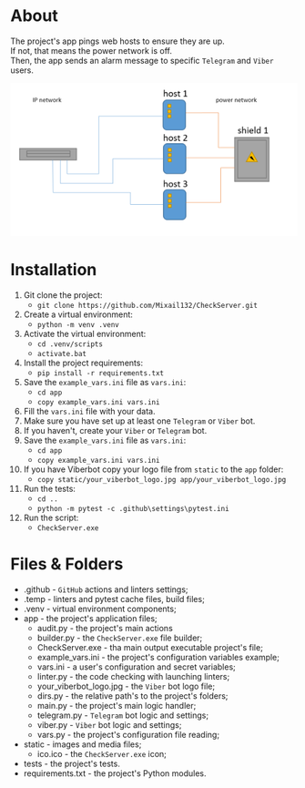 # About
The project's app pings web hosts to ensure they are up.\
If not, that means the power network is off.\
Then, the app sends an alarm message to specific ```Telegram``` and ```Viber``` users.

![graphic_description.png](static/graphic_description.png)
# Installation
1. Git clone the project:
   - ```git clone https://github.com/Mixail132/CheckServer.git```
2. Create a virtual environment:
   - ```python -m venv .venv```
3. Activate the virtual environment:
   - ```cd .venv/scripts```
   - ```activate.bat```
4. Install the project requirements:
   - ```pip install -r requirements.txt```
5. Save the ```example_vars.ini``` file as ```vars.ini```:
   - ```cd app```
   - ```copy example_vars.ini vars.ini```
6. Fill the ```vars.ini``` file with your data.
7. Make sure you have set up at least one ```Telegram``` or ```Viber``` bot.
8. If you haven't, create your ```Viber``` or ```Telegram``` bot.
9. Save the ```example_vars.ini``` file as ```vars.ini```:
   - ```cd app```
   - ```copy example_vars.ini vars.ini```
10. If you have Viberbot copy your logo file from ```static``` to the ```app``` folder:
    - ```copy static/your_viberbot_logo.jpg app/your_viberbot_logo.jpg```
11. Run the tests:
    - ```cd ..``` 
    - ```python -m pytest -с .github\settings\pytest.ini```
12. Run the script:
    - ```CheckServer.exe```

# Files & Folders
- .github - ```GitHub``` actions and linters settings;
- .temp   - linters and pytest cache files, build files;
- .venv   - virtual environment components;
-  app    - the project's application files;
    - audit.py - the project's main actions
    - builder.py - the ```CheckServer.exe``` file builder;
    - CheckServer.exe - tha main output executable project's file;
    - example_vars.ini - the project's configuration variables example;
    - vars.ini - a user's configuration and secret variables;
    - linter.py - the code checking with launching linters;
    - your_viberbot_logo.jpg - the ```Viber``` bot logo file;
    - dirs.py - the relative path's to the project's folders;
    - main.py - the project's main logic handler;
    - telegram.py - ```Telegram``` bot logic and settings;
    - viber.py  - ``Viber`` bot logic and settings;
    - vars.py - the project's configuration file reading;
-  static - images and media files;
    - ico.ico - the ```CheckServer.exe``` icon;
-  tests  - the project's tests.
-  requirements.txt - the project's Python modules.
